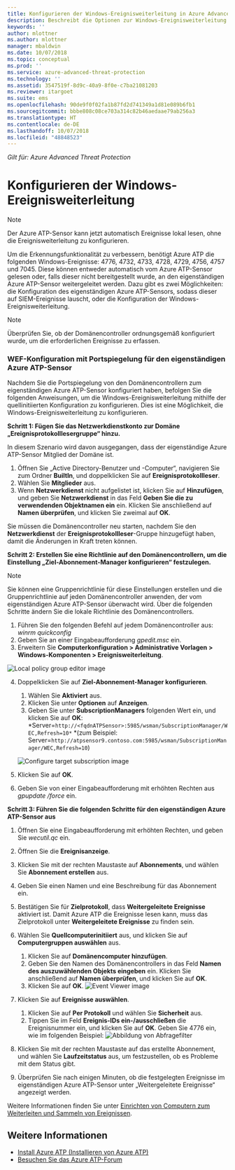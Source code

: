 ```yaml
---
title: Konfigurieren der Windows-Ereignisweiterleitung in Azure Advanced Threat Protection | Microsoft-Dokumentation
description: Beschreibt die Optionen zur Windows-Ereignisweiterleitung mit Azure ATP
keywords: ''
author: mlottner
ms.author: mlottner
manager: mbaldwin
ms.date: 10/07/2018
ms.topic: conceptual
ms.prod: ''
ms.service: azure-advanced-threat-protection
ms.technology: ''
ms.assetid: 3547519f-8d9c-40a9-8f0e-c7ba21081203
ms.reviewer: itargoet
ms.suite: ems
ms.openlocfilehash: 90de9f0f02fa1b87fd2d741349a1d81e089b6fb1
ms.sourcegitcommit: bbbe808c08ce703a314c82b46aedaae79ab256a3
ms.translationtype: HT
ms.contentlocale: de-DE
ms.lasthandoff: 10/07/2018
ms.locfileid: "48848523"
---
```

*Gilt für: Azure Advanced Threat Protection*



# <a name="configuring-windows-event-forwarding"></a>Konfigurieren der Windows-Ereignisweiterleitung

> [!NOTE]
> Der Azure ATP-Sensor kann jetzt automatisch Ereignisse lokal lesen, ohne die Ereignisweiterleitung zu konfigurieren.


Um die Erkennungsfunktionalität zu verbessern, benötigt Azure ATP die folgenden Windows-Ereignisse: 4776, 4732, 4733, 4728, 4729, 4756, 4757 und 7045. Diese können entweder automatisch vom Azure ATP-Sensor gelesen oder, falls dieser nicht bereitgestellt wurde, an den eigenständigen Azure ATP-Sensor weitergeleitet werden. Dazu gibt es zwei Möglichkeiten: die Konfiguration des eigenständigen Azure ATP-Sensors, sodass dieser auf SIEM-Ereignisse lauscht, oder die Konfiguration der Windows-Ereignisweiterleitung.

> [!NOTE]
> Überprüfen Sie, ob der Domänencontroller ordnungsgemäß konfiguriert wurde, um die erforderlichen Ereignisse zu erfassen.

### <a name="wef-configuration-for-azure-atp-standalone-sensors-with-port-mirroring"></a>WEF-Konfiguration mit Portspiegelung für den eigenständigen Azure ATP-Sensor

Nachdem Sie die Portspiegelung von den Domänencontrollern zum eigenständigen Azure ATP-Sensor konfiguriert haben, befolgen Sie die folgenden Anweisungen, um die Windows-Ereignisweiterleitung mithilfe der quellinitiierten Konfiguration zu konfigurieren. Dies ist eine Möglichkeit, die Windows-Ereignisweiterleitung zu konfigurieren. 

**Schritt 1: Fügen Sie das Netzwerkdienstkonto zur Domäne „Ereignisprotokolllesergruppe“ hinzu.** 

In diesem Szenario wird davon ausgegangen, dass der eigenständige Azure ATP-Sensor Mitglied der Domäne ist.

1.  Öffnen Sie „Active Directory-Benutzer und -Computer“, navigieren Sie zum Ordner **BuiltIn**, und doppelklicken Sie auf **Ereignisprotokollleser**. 
2.  Wählen Sie **Mitglieder** aus.
3.  Wenn **Netzwerkdienst** nicht aufgelistet ist, klicken Sie auf **Hinzufügen**, und geben Sie **Netzwerkdienst** in das Feld **Geben Sie die zu verwendenden Objektnamen ein** ein. Klicken Sie anschließend auf **Namen überprüfen**, und klicken Sie zweimal auf **OK**. 

Sie müssen die Domänencontroller neu starten, nachdem Sie den **Netzwerkdienst** der **Ereignisprotokollleser**-Gruppe hinzugefügt haben, damit die Änderungen in Kraft treten können.

**Schritt 2: Erstellen Sie eine Richtlinie auf den Domänencontrollern, um die Einstellung „Ziel-Abonnement-Manager konfigurieren“ festzulegen.** 
> [!Note] 
> Sie können eine Gruppenrichtlinie für diese Einstellungen erstellen und die Gruppenrichtlinie auf jeden Domänencontroller anwenden, der vom eigenständigen Azure ATP-Sensor überwacht wird. Über die folgenden Schritte ändern Sie die lokale Richtlinie des Domänencontrollers.     

1.  Führen Sie den folgenden Befehl auf jedem Domänencontroller aus: *winrm quickconfig*
2.  Geben Sie an einer Eingabeaufforderung *gpedit.msc* ein.
3.  Erweitern Sie **Computerkonfiguration > Administrative Vorlagen > Windows-Komponenten > Ereignisweiterleitung**.

 ![Local policy group editor image](media/wef%201%20local%20group%20policy%20editor.png)

4.  Doppelklicken Sie auf **Ziel-Abonnement-Manager konfigurieren**.
   
    1.  Wählen Sie **Aktiviert** aus.
    2.  Klicken Sie unter **Optionen** auf **Anzeigen**.
    3.  Geben Sie unter **SubscriptionManagers** folgenden Wert ein, und klicken Sie auf **OK**: *Server=`http://<fqdnATPSensor>:5985/wsman/SubscriptionManager/WEC,Refresh=10*` *(zum Beispiel: Server=`http://atpsensor9.contoso.com:5985/wsman/SubscriptionManager/WEC,Refresh=10`)
    
    ![Configure target subscription image](media/wef%202%20config%20target%20sub%20manager.png)
    
5.  Klicken Sie auf **OK**.
6.  Geben Sie von einer Eingabeaufforderung mit erhöhten Rechten aus *gpupdate /force* ein. 

**Schritt 3: Führen Sie die folgenden Schritte für den eigenständigen Azure ATP-Sensor aus** 

1.  Öffnen Sie eine Eingabeaufforderung mit erhöhten Rechten, und geben Sie *wecutil.qc* ein.
2.  Öffnen Sie die **Ereignisanzeige**. 
3.  Klicken Sie mit der rechten Maustaste auf **Abonnements**, und wählen Sie **Abonnement erstellen** aus. 

   1.   Geben Sie einen Namen und eine Beschreibung für das Abonnement ein. 
   2.   Bestätigen Sie für **Zielprotokoll**, dass **Weitergeleitete Ereignisse** aktiviert ist. Damit Azure ATP die Ereignisse lesen kann, muss das Zielprotokoll unter **Weitergeleitete Ereignisse** zu finden sein. 
   3.   Wählen Sie **Quellcomputerinitiiert** aus, und klicken Sie auf **Computergruppen auswählen** aus.
        1.  Klicken Sie auf **Domänencomputer hinzufügen**.
        2.  Geben Sie den Namen des Domänencontrollers in das Feld **Namen des auszuwählenden Objekts eingeben** ein. Klicken Sie anschließend auf **Namen überprüfen**, und klicken Sie auf **OK**. 
        3.  Klicken Sie auf **OK**.
        ![Event Viewer image](media/wef3%20event%20viewer.png)     
   4.   Klicken Sie auf **Ereignisse auswählen**.
        1. Klicken Sie auf **Per Protokoll** und wählen Sie **Sicherheit** aus.
        2. Tippen Sie im Feld **Ereignis-IDs ein-/ausschließen** die Ereignisnummer ein, und klicken Sie auf **OK**. Geben Sie 4776 ein, wie im folgenden Beispiel: ![Abbildung von Abfragefilter](media/wef-4-query-filter.png)
   5.   Klicken Sie mit der rechten Maustaste auf das erstellte Abonnement, und wählen Sie **Laufzeitstatus** aus, um festzustellen, ob es Probleme mit dem Status gibt. 
   6.   Überprüfen Sie nach einigen Minuten, ob die festgelegten Ereignisse im eigenständigen Azure ATP-Sensor unter „Weitergeleitete Ereignisse“ angezeigt werden.


Weitere Informationen finden Sie unter [Einrichten von Computern zum Weiterleiten und Sammeln von Ereignissen](https://technet.microsoft.com/library/cc748890).

## <a name="see-also"></a>Weitere Informationen

- [Install Azure ATP (Installieren von Azure ATP)](install-atp-step1.md)
- [Besuchen Sie das Azure ATP-Forum](https://aka.ms/azureatpcommunity)
